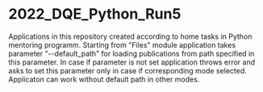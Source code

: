 # 2022_DQE_Python_Run5
Applications in this repository created according to home tasks in Python mentoring programm.
Starting from "Files" module application takes parameter "--default_path" for loading publications from path specified in this parameter. 
In case if parameter is not set application throws error and asks to set this parameter only in case if corresponding mode selected. 
Applicaton can work without default path in other modes.
